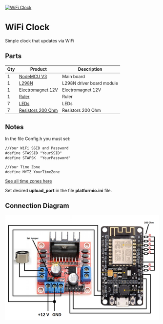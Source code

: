 [![WiFi Clock](http://img.youtube.com/vi/7PD3VRXfQwY/0.jpg)](http://www.youtube.com/watch?v=7PD3VRXfQwY "WiFi Clock")

# WiFi Clock
Simple clock that updates via WiFi

## Parts
| Qty | Product                                                                                                                                                                                                                                                                                                                                                                                                                                                                                                                                                                   | Description               |
|-----|---------------------------------------------------------------------------------------------------------------------------------------------------------------------------------------------------------------------------------------------------------------------------------------------------------------------------------------------------------------------------------------------------------------------------------------------------------------------------------------------------------------------------------------------------------------------------|---------------------------|
| 1   | [NodeMCU V3](https://www.aliexpress.us/item/3256804779991845.html?spm=a2g0o.productlist.main.3.6e5brnqlrnqleO&algo_pvid=b0f9d125-4cce-40fa-8514-527170428ee6&aem_p4p_detail=202301261223563746798722575250028718823&algo_exp_id=b0f9d125-4cce-40fa-8514-527170428ee6-1&pdp_ext_f=%7B%22sku_id%22%3A%2212000031182808085%22%7D&pdp_npi=2%40dis%21USD%212.2%212.09%21%21%21%21%21%402145288516747646363254748d0761%2112000031182808085%21sea&curPageLogUid=XRvdpqbiUtEJ&ad_pvid=202301261223563746798722575250028718823_2&ad_pvid=202301261223563746798722575250028718823_2) | Main board                |
| 1   | [L298N](https://www.aliexpress.us/item/3256804825415910.html?spm=a2g0o.productlist.main.3.7681OsakOsakdC&algo_pvid=9ae4de79-73d8-4f2e-a40c-760ba9710ef8&aem_p4p_detail=202301261230132247250888060360028002644&algo_exp_id=9ae4de79-73d8-4f2e-a40c-760ba9710ef8-1&pdp_ext_f=%7B%22sku_id%22%3A%2212000031338971914%22%7D&pdp_npi=2%40dis%21USD%211.59%211.59%21%21%21%21%21%402100bbf516747650134057318d06fd%2112000031338971914%21sea&curPageLogUid=ejaBBACv1OaR&ad_pvid=202301261230132247250888060360028002644_2&ad_pvid=202301261230132247250888060360028002644_2)    | L298N driver board module |
| 1   | [Electromagnet 12V](https://www.aliexpress.us/item/2251832127640460.html?spm=a2g0o.productlist.main.37.368aMlJxMlJxH5&algo_pvid=b7623773-26ba-4298-8898-c895f26b4522&algo_exp_id=b7623773-26ba-4298-8898-c895f26b4522-18&pdp_ext_f=%7B%22sku_id%22%3A%2212000015918718401%22%7D&pdp_npi=2%40dis%21USD%211.7%211.36%21%21%21%21%21%402100b1a616747651881395555d06f8%2112000015918718401%21sea&curPageLogUid=fcBeWcOCkWna)                                                                                                                                                  | Electromagnet 12V         |
| 1   | [Ruler](https://www.aliexpress.us/item/3256802623573226.html?spm=a2g0o.productlist.main.1.796cJFO0JFO0lx&algo_pvid=407a828a-df7d-4921-9daa-76dec7d5bce5&aem_p4p_detail=20230126123443349676883300730028862626&algo_exp_id=407a828a-df7d-4921-9daa-76dec7d5bce5-0&pdp_ext_f=%7B%22sku_id%22%3A%2212000030802946792%22%7D&pdp_npi=2%40dis%21USD%214.77%213.48%21%21%21%21%21%402145274c16747652837541409d06ca%2112000030802946792%21sea&curPageLogUid=KPPuRvuILVzc&ad_pvid=20230126123443349676883300730028862626_1&ad_pvid=20230126123443349676883300730028862626_1)       | Ruler                     |
| 7   | [LEDs](https://www.aliexpress.us/item/3256804184188988.html?spm=a2g0o.productlist.main.21.6f91ZGXqZGXqUn&algo_pvid=f6663761-d0a2-4d7f-b6b3-e627136032a1&aem_p4p_detail=202301261236094597125657810700027955903&algo_exp_id=f6663761-d0a2-4d7f-b6b3-e627136032a1-10&pdp_ext_f=%7B%22sku_id%22%3A%2212000028939119100%22%7D&pdp_npi=2%40dis%21USD%211.75%211.66%21%21%21%21%21%402100bb6416747653696528115d073e%2112000028939119100%21sea&curPageLogUid=qJE75ogEp0Fn&ad_pvid=202301261236094597125657810700027955903_11&ad_pvid=202301261236094597125657810700027955903_11) | LEDs                      |
| 7   | [Resistors 200 Ohm](https://www.aliexpress.us/item/3256802835223851.html?spm=a2g0o.productlist.main.23.3ce6uEqFuEqFNb&algo_pvid=7a724b68-9337-45f3-9c83-9813b4d41c29&aem_p4p_detail=202301261238523563916723801980028775663&algo_exp_id=7a724b68-9337-45f3-9c83-9813b4d41c29-11&pdp_ext_f=%7B%22sku_id%22%3A%2212000023276985642%22%7D&pdp_npi=2%40dis%21USD%218.86%214.43%21%21%21%21%21%402145280e16747655324424658d0708%2112000023276985642%21sea&curPageLogUid=t9CbGpR7yVmX&ad_pvid=202301261238523563916723801980028775663_12&ad_pvid=202301261238523563916723801980028775663_12)                                                                                                                                                                                                                                                                                                                                                                                                                                                                                                                                                     | Resistors 200 Ohm         |

## Notes
In the file Config.h you must set:
```
//Your WiFi SSID and Password
#define STASSID "YourSSID"
#define STAPSK  "YourPassword"
```
```
//Your Time Zone
#define MYTZ YourTimeZone
```
[See all time zones here](https://github.com/esp8266/Arduino/blob/master/cores/esp8266/TZ.h)

Set desired **upload_port** in the file **platformio.ini** file.

## Connection Diagram
![Connection Diagram](Images/Connection%20Diagram.png)
